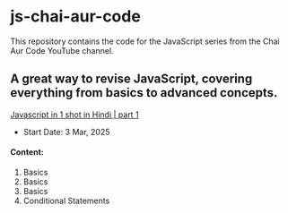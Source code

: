 # js-chai-aur-code
This repository contains the code for the JavaScript series from the Chai Aur Code YouTube channel.
## A great way to revise JavaScript, covering everything from basics to advanced concepts.


[Javascript in 1 shot in Hindi | part 1](https://youtu.be/sscX432bMZo?si=f7uFBv-Sq0lYtdpt)
- Start Date: 3 Mar, 2025

#### Content:
01. Basics
02. Basics
03. Basics
04. Conditional Statements
